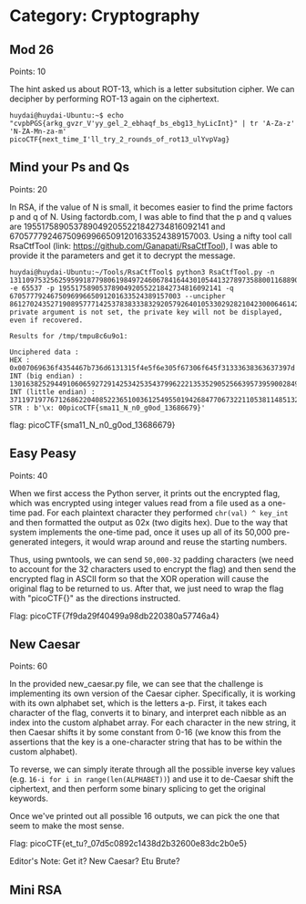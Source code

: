 # Category: Cryptography

## Mod 26
Points: 10

The hint asked us about ROT-13, which is a letter subsitution cipher. We can decipher by performing ROT-13 again on the ciphertext.

```
huydai@huydai-Ubuntu:~$ echo "cvpbPGS{arkg_gvzr_V'yy_gel_2_ebhaqf_bs_ebg13_hyLicInt}" | tr 'A-Za-z' 'N-ZA-Mn-za-m'
picoCTF{next_time_I'll_try_2_rounds_of_rot13_ulYvpVag}
```

## Mind your Ps and Qs
Points: 20

In RSA, if the value of N is small, it becomes easier to find the prime factors p and q of N. Using factordb.com, I was able to find that the p and q values are 1955175890537890492055221842734816092141 and 670577792467509699665091201633524389157003. Using a nifty tool call RsaCtfTool (link: https://github.com/Ganapati/RsaCtfTool), I was able to provide it the parameters and get it to decrypt the message.

````
huydai@huydai-Ubuntu:~/Tools/RsaCtfTool$ python3 RsaCtfTool.py -n 1311097532562595991877980619849724606784164430105441327897358800116889057763413423 -e 65537 -p 1955175890537890492055221842734816092141 -q 670577792467509699665091201633524389157003 --uncipher 861270243527190895777142537838333832920579264010533029282104230006461420086153423
private argument is not set, the private key will not be displayed, even if recovered.

Results for /tmp/tmpu8c6u9o1:

Unciphered data :
HEX : 0x007069636f4354467b736d6131315f4e5f6e305f67306f645f31333638363637397d
INT (big endian) : 13016382529449106065927291425342535437996222135352905256639573959002849415739773
INT (little endian) : 3711971977671268622040852236510036125495501942684770673221105381148513202625671168
STR : b'\x: 00picoCTF{sma11_N_n0_g0od_13686679}'
````

flag: picoCTF{sma11_N_n0_g0od_13686679}

## Easy Peasy
Points: 40

When we first access the Python server, it prints out the encrypted flag, which was encrypted using integer values read from a file used as a one-time pad. For each plaintext character they performed `chr(val) ^ key_int` and then formatted the output as 02x (two digits hex). Due to the way that system implements the one-time pad, once it uses up all of its 50,000 pre-generated integers, it would wrap around and reuse the starting numbers.

Thus, using pwntools, we can send `50,000-32` padding characters (we need to account for the 32 characters used to encrypt the flag) and then send the encrypted flag in ASCII form so that the XOR operation will cause the original flag to be returned to us. After that, we just need to wrap the flag with "picoCTF{}" as the directions instructed.

Flag: picoCTF{7f9da29f40499a98db220380a57746a4}

## New Caesar
Points: 60

In the provided new_caesar.py file, we can see that the challenge is implementing its own version of the Caesar cipher. Specifically, it is working with its own alphabet set, which is the letters a-p. First, it takes each character of the flag, converts it to binary, and interpret each nibble as an index into the custom alphabet array. For each character in the new string, it then Caesar shifts it by some constant from 0-16 (we know this from the assertions that the key is a one-character string that has to be within the custom alphabet).

To reverse, we can simply iterate through all the possible inverse key values (e.g. `16-i for i in range(len(ALPHABET))`) and use it to de-Caesar shift the ciphertext, and then perform some binary splicing to get the original keywords.

Once we've printed out all possible 16 outputs, we can pick the one that seem to make the most sense.

Flag: picoCTF{et_tu?_07d5c0892c1438d2b32600e83dc2b0e5}

Editor's Note: Get it? New Caesar? Etu Brute?

## Mini RSA

